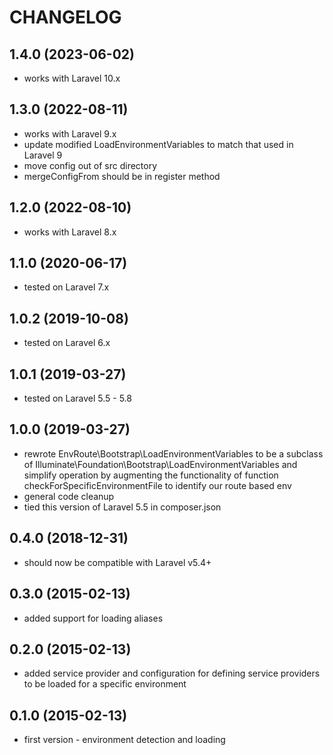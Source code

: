 CHANGELOG
=========

1.4.0 (2023-06-02)
------------------

* works with Laravel 10.x

1.3.0 (2022-08-11)
------------------

* works with Laravel 9.x
* update modified LoadEnvironmentVariables to match that used in Laravel 9
* move config out of src directory
* mergeConfigFrom should be in register method

1.2.0 (2022-08-10)
------------------

* works with Laravel 8.x

1.1.0 (2020-06-17)
------------------

* tested on Laravel 7.x

1.0.2 (2019-10-08)
------------------

* tested on Laravel 6.x

1.0.1 (2019-03-27)
------------------

* tested on Laravel 5.5 - 5.8

1.0.0 (2019-03-27)
------------------

* rewrote EnvRoute\Bootstrap\LoadEnvironmentVariables to be a subclass of 
  Illuminate\Foundation\Bootstrap\LoadEnvironmentVariables and simplify operation by augmenting the functionality of 
  function checkForSpecificEnvironmentFile to identify our route based env
* general code cleanup
* tied this version of Laravel 5.5 in composer.json

0.4.0 (2018-12-31)
------------------

* should now be compatible with Laravel v5.4+

0.3.0 (2015-02-13)
------------------

* added support for loading aliases

0.2.0 (2015-02-13)
------------------

* added service provider and configuration for defining service providers to be loaded for a specific environment

0.1.0 (2015-02-13)
------------------

* first version - environment detection and loading
